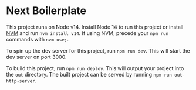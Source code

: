 # Next Boilerplate

This project runs on Node v14. Install Node 14 to run this project or install <a href="https://github.com/nvm-sh/nvm#install--update-script" target="_blank" rel="noopener noreferrer">NVM</a> and run `nvm install v14`. If using NVM, precede your `npm run` commands with `nvm use;`.

To spin up the dev server for this project, run `npm run dev`. This will start the dev server on port 3000.

To build this project, run `npm run deploy`. This will output your project into the `out` directory. The built project can be served by running `npm run out-http-server`.
